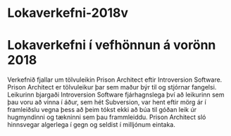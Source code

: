 # Lokaverkefni-2018v

# Lokaverkefni í vefhönnun á vorönn 2018

Verkefnið fjallar um tölvuleikin Prison Architect eftir Introversion Software.
Prison Architect er tölvuleikur þar sem maður býr til og stjórnar fangelsi.
Leikurinn bjargaði Introversion Software fjárhagnslega því að leikurinn sem
þau voru að vinna í áður, sem hét Subversion, var hent eftir mörg ár í framleiðslu
vegna þess að þeim tókst ekki að búa til góðan leik úr hugmyndinni og tækninni sem
þau frammleiddu. Prison Architect sló hinnsvegar algerlega í gegn og seldist í milljónum eintaka.